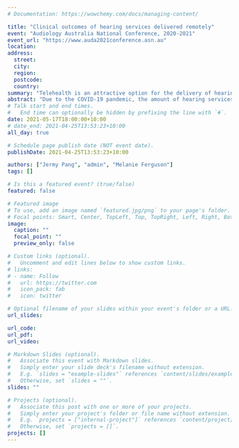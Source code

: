 ```yaml
---
# Documentation: https://wowchemy.com/docs/managing-content/

title: "Clinical outcomes of hearing services delivered remotely"
event: "Audiology Australia National Conference, 2020-2021"
event_url: "https://www.auda2021conference.asn.au"
location:
address:
  street:
  city:
  region:
  postcode:
  country:
summary: "Telehealth is an attractive option for the delivery of hearing services, particularly in a pandemic. Delivering fitting follow-ups remotely does not seem to reduce the clinical outcomes obtained by patients. However, barriers remain to implementing these services in practice. This is a poster presentation."
abstract: "Due to the COVID-19 pandemic, the amount of hearing services delivered via telehealth increased rapidly. However, it is unclear whether these services lead to clinical outcomes similar to those provided by traditional clinical services. \n\n#### Objectives\nThis study aimed to assess and understand, using a retrospective mixed-methods design: (1) whether clients receiving hearing services delivered remotely obtained similar or different clinical outcomes to clients receiving hearing services delivered in-person, and (2) the experiences that clients had of remotely delivered services and their decision to access or refuse those services.\n\n#### Methods\nOne hundred and two clients seen for hearing aid fitting and follow-up were recruited and their clinical outcomes were collected via telephone interview. Of these, 45 were seen entirely in-person, 48 received a remote follow-up appointment by telephone or video call, and 9 had other fitting experiences and were excluded from analysis. Clinical Outcomes collected were the Glasgow Hearing Aid Benefit Profile, the Social Isolation Measure, the Effect on Other People and Change in Enjoyment of Life questions of the IOI-HA, and self-report hours of use in each ear. Participants were also asked about their preference for in-person and remote services. A subset was contacted for a qualitative interview.\n\n#### Results\nThere were no differences between the two groups on any of the clinical measures. Both groups preferred in-person services over remote services, although this preference was stronger among those seen entirely in-person. During the interview, participants identified the increased difficulty of communication using telecommunication services and the impact that this could have on the therapeutic relationship as barriers to accessing remote services.\n\n#### Conclusion\nDelivering follow-up appointments via telehealth does not seem to reduce the effectiveness of these services. However, the increased difficulty in of verbal communication between client and clinician may be a significant barrier to their use in practice."
# Talk start and end times.
#   End time can optionally be hidden by prefixing the line with `#`.
date: 2021-05-17T18:00:00+10:00
# date_end: 2021-04-25T13:53:23+10:00
all_day: true

# Schedule page publish date (NOT event date).
publishDate: 2021-04-25T13:53:23+10:00

authors: ["Jermy Pang", "admin", "Melanie Ferguson"]
tags: []

# Is this a featured event? (true/false)
featured: false

# Featured image
# To use, add an image named `featured.jpg/png` to your page's folder.
# Focal points: Smart, Center, TopLeft, Top, TopRight, Left, Right, BottomLeft, Bottom, BottomRight.
image:
  caption: ""
  focal_point: ""
  preview_only: false

# Custom links (optional).
#   Uncomment and edit lines below to show custom links.
# links:
# - name: Follow
#   url: https://twitter.com
#   icon_pack: fab
#   icon: twitter

# Optional filename of your slides within your event's folder or a URL.
url_slides:

url_code:
url_pdf:
url_video:

# Markdown Slides (optional).
#   Associate this event with Markdown slides.
#   Simply enter your slide deck's filename without extension.
#   E.g. `slides = "example-slides"` references `content/slides/example-slides.md`.
#   Otherwise, set `slides = ""`.
slides: ""

# Projects (optional).
#   Associate this post with one or more of your projects.
#   Simply enter your project's folder or file name without extension.
#   E.g. `projects = ["internal-project"]` references `content/project/deep-learning/index.md`.
#   Otherwise, set `projects = []`.
projects: []
---
```

